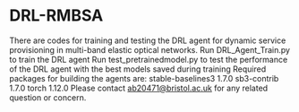 # DRL-RMBSA
There are codes for training and testing the DRL agent for dynamic service provisioning in multi-band elastic optical networks.
Run DRL_Agent_Train.py to train the DRL agent
Run test_pretrainedmodel.py to test the performance of the DRL agent with the best models saved during training
Required packages for building the agents are:
stable-baselines3 1.7.0
sb3-contrib 1.7.0
torch 1.12.0
Please contact ab20471@bristol.ac.uk for any related question or concern.
